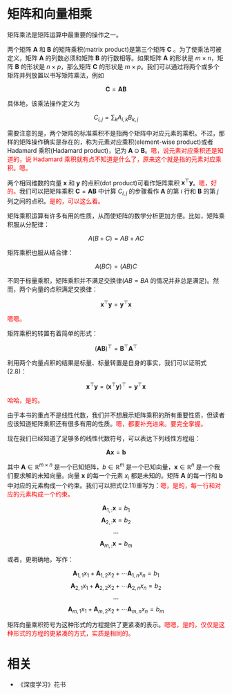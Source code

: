 
# 矩阵和向量相乘

矩阵乘法是矩阵运算中最重要的操作之一。

两个矩阵 $\boldsymbol{A}$ 和 $\boldsymbol{B}$ 的矩阵乘积(matrix product)是第三个矩阵 $\boldsymbol{C}$ 。为了使乘法可被定义，矩阵 $\boldsymbol{A}$ 的列数必须和矩阵 $\boldsymbol{B}$ 的行数相等。如果矩阵 $\boldsymbol{A}$ 的形状是 $m×n$，矩阵 $\boldsymbol{B}$ 的形状是 $n ×p$，那么矩阵 $\boldsymbol{C}$  的形状是 $m×p$。我们可以通过将两个或多个矩阵并列放置以书写矩阵乘法，例如


$$
\boldsymbol{C}=\boldsymbol{A}\boldsymbol{B}\tag{2.4}
$$


具体地，该乘法操作定义为

$$
C_{i, j}=\sum_{k} A_{i, k} B_{k, j}\tag{2.5}
$$

需要注意的是，两个矩阵的标准乘积不是指两个矩阵中对应元素的乘积。不过，那样的矩阵操作确实是存在的，称为元素对应乘积(element-wise product)或者 Hadamard 乘积(Hadamard product)，记为 $\boldsymbol{A} \odot \boldsymbol{B}$。<span style="color:red;">嗯，说元素对应乘积还是知道的，说 Hadamard 乘积就有点不知道是什么了，原来这个就是指的元素对应乘积。嗯。</span>


两个相同维数的向量 $\boldsymbol{x}$ 和 $\boldsymbol{y}$ 的点积(dot product)可看作矩阵乘积 $\boldsymbol{x}^{\top} \boldsymbol{y}$。<span style="color:red;">嗯，好的。</span>我们可以把矩阵乘积 $\boldsymbol{C}=\boldsymbol{A} \boldsymbol{B}$ 中计算 $C_{i, j}$ 的步骤看作 $\boldsymbol{A}$ 的第 $i$ 行和 $\boldsymbol{B}$ 的第 $j$ 列之间的点积。<span style="color:red;">是的，可以这么看。</span>


矩阵乘积运算有许多有用的性质，从而使矩阵的数学分析更加方便。比如，矩阵乘积服从分配律：

$$
A(B+C)=A B+A C \tag{2.6}
$$

矩阵乘积也服从结合律：

$$
A(B C)=(A B) C\tag{2.7}
$$

不同于标量乘积，矩阵乘积并不满足交换律($A B=B A$ 的情况并非总是满足)。然而，两个向量的点积满足交换律：

$$
\boldsymbol{x}^{\top} \boldsymbol{y}=\boldsymbol{y}^{\top} \boldsymbol{x}\tag{2.8}
$$

<span style="color:red;">嗯嗯。</span>


矩阵乘积的转置有着简单的形式：

$$
(\boldsymbol{A} \boldsymbol{B})^{\top}=\boldsymbol{B}^{\top} \boldsymbol{A}^{\top}\tag{2.9}
$$


利用两个向量点积的结果是标量、标量转置是自身的事实，我们可以证明式(2.8)：

$$
\boldsymbol{x}^{\top} \boldsymbol{y}=\left(\boldsymbol{x}^{\top} \boldsymbol{y}\right)^{\top}=\boldsymbol{y}^{\top} \boldsymbol{x}\tag{2.10}
$$

<span style="color:red;">哈哈，是的。</span>

由于本书的重点不是线性代数，我们并不想展示矩阵乘积的所有重要性质，但读者应该知道矩阵乘积还有很多有用的性质。<span style="color:red;">嗯，都要补充进来。要完全掌握。</span>


现在我们已经知道了足够多的线性代数符号，可以表达下列线性方程组：


$$
\boldsymbol{A} \boldsymbol{x}=\boldsymbol{b}\tag{2.11}
$$

其中 $\boldsymbol{A} \in \mathbb{R}^{m \times n}$ 是一个已知矩阵，$b \in \mathbb{R}^{m}$ 是一个已知向量，$\boldsymbol{x} \in \mathbb{R}^{n}$ 是一个我们要求解的未知向量。向量 $\boldsymbol{x}$ 的每一个元素 $x_{i}$ 都是未知的。矩阵 $\boldsymbol{A}$ 的每一行和 $\boldsymbol{b}$ 中对应的元素构成一个约束。我们可以把式(2.11)重写为：<span style="color:red;">嗯，是的，每一行和对应的元素构成一个约束。</span>

$$
\boldsymbol{A}_{1, :} \boldsymbol{x}=b_{1}\tag{2.12}
$$
$$
\boldsymbol{A}_{2, :} \boldsymbol{x}=b_{2}\tag{2.13}
$$
$$
\cdots\tag{2.14}
$$
$$
\boldsymbol{A}_{m, :} \boldsymbol{x}=b_{m}\tag{2.15}
$$

或者，更明确地，写作：

$$
\boldsymbol{A}_{1,1} x_{1}+\boldsymbol{A}_{1,2} x_{2}+\cdots \boldsymbol{A}_{1, n} x_{n}=b_{1}\tag{2.16}
$$
$$
\boldsymbol{A}_{2,1} x_{1}+\boldsymbol{A}_{2,2} x_{2}+\cdots \boldsymbol{A}_{2, n} x_{n}=b_{2}\tag{2.17}
$$
$$
\cdots\tag{2.18}
$$
$$
\boldsymbol{A}_{m, 1} x_{1}+\boldsymbol{A}_{m, 2} x_{2}+\cdots \boldsymbol{A}_{m, n} x_{n}=b_{m}\tag{2.19}
$$

矩阵向量乘积符号为这种形式的方程提供了更紧凑的表示。<span style="color:red;">嗯嗯，是的，仅仅是这种形式的方程的更紧凑的方式，实质是相同的。</span>



# 相关

- 《深度学习》花书
